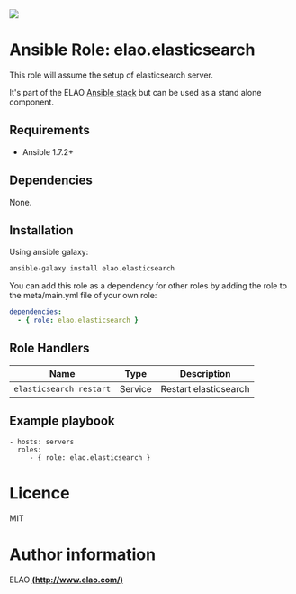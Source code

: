 <img src="http://www.elao.com/images/corpo/logo_red_small.png"/>

# Ansible Role: elao.elasticsearch

This role will assume the setup of elasticsearch server.

It's part of the ELAO [Ansible stack](http://ansible.elao.com) but can be used as a stand alone component.

## Requirements

- Ansible 1.7.2+

## Dependencies

None.

## Installation

Using ansible galaxy:

```bash
ansible-galaxy install elao.elasticsearch
```
You can add this role as a dependency for other roles by adding the role to the meta/main.yml file of your own role:

```yaml
dependencies:
  - { role: elao.elasticsearch }
```

## Role Handlers

| Name                    | Type    | Description           |
| ----------------------- | ------- | --------------------- |
| `elasticsearch restart` | Service | Restart elasticsearch |

## Example playbook

    - hosts: servers
      roles:
         - { role: elao.elasticsearch }

# Licence

MIT

# Author information

ELAO [**(http://www.elao.com/)**](http://www.elao.com)
